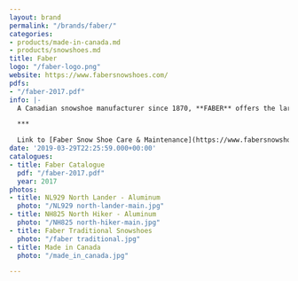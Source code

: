 ```yaml
---
layout: brand
permalink: "/brands/faber/"
categories:
- products/made-in-canada.md
- products/snowshoes.md
title: Faber
logo: "/faber-logo.png"
website: https://www.fabersnowshoes.com/
pdfs:
- "/faber-2017.pdf"
info: |-
  A Canadian snowshoe manufacturer since 1870, **FABER** offers the largest choice of snowshoes on the market from the traditional wooden snowshoes laced with rawhide to the best high tech aluminium, hybrid snowshoes as well as accessories like bindings, poles and bags for snowshoes.

  ***

  Link to [Faber Snow Shoe Care & Maintenance](https://www.fabersnowshoes.com/care-maintenance)
date: '2019-03-29T22:25:59.000+00:00'
catalogues:
- title: Faber Catalogue
  pdf: "/faber-2017.pdf"
  year: 2017
photos:
- title: NL929 North Lander - Aluminum
  photo: "/NL929 north-lander-main.jpg"
- title: NH825 North Hiker - Aluminum
  photo: "/NH825 north-hiker-main.jpg"
- title: Faber Traditional Snowshoes
  photo: "/faber traditional.jpg"
- title: Made in Canada
  photo: "/made_in_canada.jpg"

---
```

